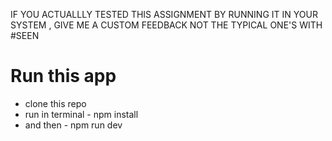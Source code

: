  IF YOU ACTUALLLY TESTED THIS ASSIGNMENT BY RUNNING IT IN YOUR SYSTEM , GIVE ME A CUSTOM FEEDBACK NOT THE TYPICAL ONE'S WITH #SEEN
 # Run this app
 - clone this repo
 - run in terminal - npm install
 - and then - npm run dev
   

